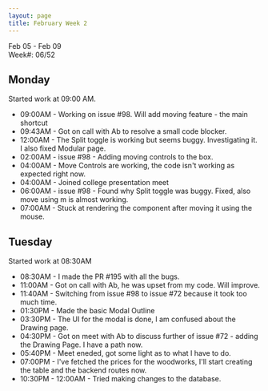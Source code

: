 ```yaml
---
layout: page
title: February Week 2
---
```


Feb 05 - Feb 09<br>
Week#: 06/52<br>

## Monday

Started work at 09:00 AM.

- 09:00AM - Working on issue #98. Will add moving feature - the main shortcut
- 09:43AM - Got on call with Ab to resolve a small code blocker.
- 12:00AM - The Split toggle is working but seems buggy. Investigating it. I also fixed Modular page.
- 02:00AM - issue #98 - Adding moving controls to the box.
- 04:00AM - Move Controls are working, the code isn't working as expected right now.
- 04:00AM - Joined college presentation meet
- 06:00AM - issue #98 - Found why Split toggle was buggy. Fixed, also move using m is almost working.
- 07:00AM - Stuck at rendering the component after moving it using the mouse.

## Tuesday

Started work at 08:30AM
- 08:30AM - I made the PR #195  with all the bugs.
- 11:00AM - Got on call with Ab, he was upset from my code. Will improve.
- 11:40AM - Switching from issue #98 to issue #72 because it took too much time.
- 01:30PM - Made the basic Modal Outline
- 03:30PM - The UI for the modal is done, I am confused about the Drawing page.
- 04:30PM - Got on meet with Ab to discuss further of issue #72 - adding the Drawing Page. I have a path now.
- 05:40PM - Meet eneded, got some light as to what I have to do.
- 07:00PM - I've fetched the prices for the woodworks, I'll start creating the table and the backend routes now.
- 10:30PM - 12:00AM - Tried making changes to the database.